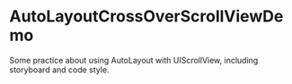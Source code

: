 # AutoLayoutCrossOverScrollViewDemo
Some practice about using AutoLayout with UIScrollView, including storyboard and code style.
